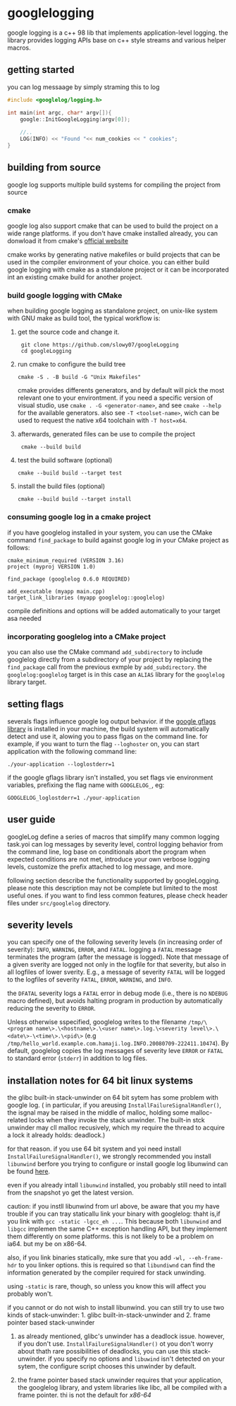 # googlelogging

google logging is a c++ 98 lib that implements application-level logging. the library provides logging APIs base on c++ style streams and various helper macros.

## getting started

you can log messaage by simply straming this to log
```cpp
#include <googlelog/logging.h>

int main(int argc, char* argv[]){
    google::InitGoogleLogging(argv[0]);
    
    //..
    LOG(INFO) << "Found "<< num_cookies << " cookies";
}
```

## building from source

google log supports multiple build systems for compiling the project from source

### cmake

google log also support cmake that can be used to build the project on a wide range platforms. if you don't have cmake installed already, you can donwload it from cmake's [official website](http://www.cmake.org)

cmake works by generating native makefiles or build projects that can be used in the compiler environment of your choice. you can either build google logging with cmake as a standalone project or it can be incorporated int an existing cmake build for another project.

### build google logging with CMake

when building google logging as standalone project, on unix-like system with GNU make as build tool, the typical workflow is:

1. get the source code and change it.
   
   ```
    git clone https://github.com/slowy07/googleLogging
    cd googleLogging
    ```
2. run cmake to configure the build tree
    
    ```
    cmake -S . -B build -G "Unix Makefiles"
    ```
    cmake provides differents generators, and by default will pick the most relevant one to your environtment. if you need a specific version of visual studio, use ``cmake . -G <generator-name>``, and see ``cmake --help`` for the available generators. also see ``-T <toolset-name>``, wich can be used to request the native x64 toolchain with ``-T host=x64``.
3. afterwards, generated files can be use to compile the project
   
   ```
    cmake --build build
    ```
4. test the build software (optional)

    ```
    cmake --build build --target test
    ```
5. install the build files (optional)

    ```
    cmake --build build --target install
    ```

### consuming google log in a cmake project

if you have googlelog installed in your system, you can use the CMake command ``find_package`` to build against google log in your CMake project as follows:

```
cmake_minimum_required (VERSION 3.16)
project (myproj VERSION 1.0)

find_package (googlelog 0.6.0 REQUIRED)

add_executable (myapp main.cpp)
target_link_libraries (myapp googlelog::googlelog)
```

compile definitions and options will be added automatically to your target asa needed

### incorporating googlelog into a CMake project

you can also use the CMake command ``add_subdirectory`` to include googlelog directly from a subdirectory of your project by replacing the ``find_package`` call from the previous exmple by ``add_subdirectory``. the ``googlelog:googlelog`` target is in this case an ``ALIAS`` library for the ``googlelog`` library target.


## setting flags

severals flags influence google log output behavior. if the [google gflags library](https://gflags.github.io/gflags/) is installed in your machine, the build system will automatically detect and use it, alowing you to pass flgas on the command line. for example, if you want to turn the flag ``--loghoster`` on, you can start application with the following command line:

```
./your-application --loglostderr=1
```

if the google gflags library isn't installed, you set flags vie environment variables, prefixing the flag name with ``GOOGLELOG_``, eg:

```
GOOGLELOG_loglostderr=1 ./your-application
```

## user guide

googleLog define a series of macros that simplify many common logging task.yoi can log messages by severity level, control logging behavior from the command line, log base on conditionals abort the program when expected conditions are not met, introduce your own verbose logging levels, customize the prefix attached to log message, and more.

following section describe the functionality supported by googleLogging. please note this description may not be complete but limited to the most useful ones. if you want to find less common features, please check header files under ``src/googlelog`` directory.

## severity levels

you can specify one of the following severity levels (in increasing order of severity): ``INFO``, ``WARNING``, ``ERROR``, and ``FATAL``. logging a ``FATAL`` message terminates the program (after the message is logged). Note that message of a given sverity are logged not only in the logfile for that severity, but also in all logfiles of lower sverity. E.g., a message of severity ``FATAL`` will be logged to the logfiles of severity ``FATAL``, ``ERROR``, ``WARNING``, and ``INFO``.

the ``DFATAL`` severity logs a ``FATAL`` error in debug mode (i.e., there is no ``NDEBUG`` macro defined), but avoids halting program in production by automatically reducing the severity to ``ERROR``.

Unless otherwise sspecified, googlelog writes to the filename ``/tmp/\<program name\>.\<hostname\>.\<user name\>.log.\<severity level\>.\<date\>-\<time\>.\<pid\>`` (e.g ``/tmp/hello_world.example.com.hamaji.log.INFO.20080709-222411.10474``). By default, googlelog copies the log messages of severity leve ``ERROR`` or ``FATAL`` to standard error (``stderr``) in addition to log files.

## installation notes for 64 bit linux systems

the glibc built-in stack-unwinder on 64 bit sytem has some problem with google log. ( in particular, if you areusing ``InstallFailureSignalHandler()``, the isgnal may be raised in the middle of malloc, holding some malloc-related locks when they invoke the stack unwinder. The built-in stck unwinder may cll malloc recusively, which my require the thread to acquire a lock it already holds: deadlock.)

for that reason. if you use 64 bit system and yoi need install ``InstallFailureSignalHandler()``, we strongly recommended you install ``libunwind`` berfore you trying to configure or install google log libunwind can be found [here](https://www.nongnu.org/libunwind/download.html).

even if you already intall ``libunwind`` installed, you probably still need to intall from the snapshot yo get the latest version.

caution: if you instll libunwind from url above, be aware that you my have trouble if you can tray staticallu link your binary with googlelog: thaht is,if you link with ``gcc -static -lgcc_eh ...``. This because both ``libunwind`` and ``libgcc`` implemen the same C++ exception handling API, but they implement them differently on some platforms. this is not likely to be a problem on ia64. but my be on x86-64.

also, if you link binaries statically, mke sure that you add ``-wl, --eh-frame-hdr`` to you linker options. this is required so that ``libundiwnd`` can find the information generated by the compiler required for stack unwinding.

using ``-static`` is rare, though, so unless you know this will affect you probably won't.

if you cannot or do not wish to install libunwind. you can still try to use two kinds of stack-unwinder: 1. glibc built-in-stack-unwinder and 2. frame pointer based stack-unwinder

1. as already mentioned, glibc's unwinder has a deadlock issue. however, if you don't use. ``InstallFailureSignalHandler()`` ot you don't worry about thath rare possibilities of deadlocks, you can use this stack-unwinder. if you specify no options and ``libuwind`` isn't detected on your sytem, the configure script chooses this unwinder by default.

2. the frame pointer based stack unwinder requires that your application, the googlelog library, and ystem libraries like libc, all be compiled with a frame pointer. thi is not the default for _x86-64_
